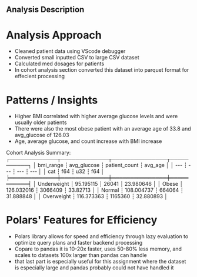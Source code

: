 ## Analysis Description

# Analysis Approach
- Cleaned patient data using VScode debugger 
- Converted small inputted CSV to large CSV dataset
- Calculated med dosages for patients 
- In cohort analysis section converted this dataset into parquet format for effecient processing

# Patterns / Insights
- Higher BMI correlated with higher average glucose levels and were usually older patients
- There were also the most obese patient with an average age of 33.8 and avg_glucose of 126.03
- Age, average glucose, and count increase with BMI increase

Cohort Analysis Summary:
┌─────────────┬─────────────┬───────────────┬───────────┐
│ bmi_range   ┆ avg_glucose ┆ patient_count ┆ avg_age   │
│ ---         ┆ ---         ┆ ---           ┆ ---       │
│ cat         ┆ f64         ┆ u32           ┆ f64       │
╞═════════════╪═════════════╪═══════════════╪═══════════╡
│ Underweight ┆ 95.195115   ┆ 26041         ┆ 23.980646 │
│ Obese       ┆ 126.032016  ┆ 3066409       ┆ 33.82713  │
│ Normal      ┆ 108.004737  ┆ 664064        ┆ 31.888848 │
│ Overweight  ┆ 116.373363  ┆ 1165360       ┆ 32.880893 │

# Polars' Features for Efficiency
- Polars library allows for speed and efficiency through lazy evaluation to optimize query plans and faster backend processing 
- Copare to pandas it is 10-20x faster, uses 50-80% less memory, and scales to datasets 100x larger than pandas can handle
- that last part is especially useful for this assignment where the dataset is especially large and pandas probably could not have handled it
